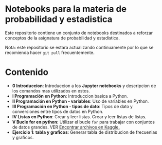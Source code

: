 

# Notebooks para la materia de probabilidad y estadistica

Este repositorio contiene un conjunto de notebooks destinados a reforzar conceptos de la asignatura de probabilidad y estadistica.

Nota: este repositorio se estara actualizando continuamente por lo que se recomienda hacer `git pull` frecuentemente.

# Contenido
- **0 Introduccion**: Introduccion a los **Jupyter notebooks** y descripcion de los comandos mas utilizados en estos.
- **I Programación en Python**: Introduccion basica a Python.  
- **II Programación en Python - variables**: Uso de variables en Python.
-  **III Programación en Python - tipos de dato**: Tipos de dato y conversiones entre tipos de datos en Python.
- **IV Listas en Python**: Crear y leer listas. Crear y leer listas de listas.
- **V Bucle for en python**: Utilizar el bucle `for` para trabajar con conjuntos de datos grandes. VER [Encontrar archivos en Kaggle.](https://www.loom.com/share/d3f64114c7cc40d8a4bc29aee22963c2?sid=4b185c19-ae50-4db8-ab14-1ca867edc8bf)
- **Ejercicio 1: tabla y graficos**: Generar tabla de distribucion de frecuenias y graficos.